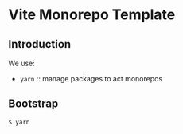 # Vite Monorepo Template

## Introduction

We use:

- `yarn` :: manage packages to act monorepos

## Bootstrap

```
$ yarn
```
